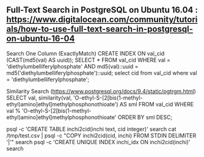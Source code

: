 ## Full-Text Search in PostgreSQL on Ubuntu 16.04 : https://www.digitalocean.com/community/tutorials/how-to-use-full-text-search-in-postgresql-on-ubuntu-16-04

Search One Column (ExactlyMatch)
CREATE INDEX ON val_cid (CAST(md5(val) AS uuid));
SELECT * FROM val_cid WHERE val = 'diethylumbelliferylphosphate' AND md5(val)::uuid = md5('diethylumbelliferylphosphate')::uuid;
select cid from val_cid where val = 'diethylumbelliferylphosphate';

Similarity Search (https://www.postgresql.org/docs/9.4/static/pgtrgm.html)
SELECT val, similarity(val, 'O-ethyl-S-[2[bis(1-methyl-ethyl)amino]ethyl]methylphosphonothioate') AS sml
  FROM val_cid
  WHERE val % 'O-ethyl-S-[2[bis(1-methyl-ethyl)amino]ethyl]methylphosphonothioate'
  ORDER BY sml DESC;

psql -c 'CREATE TABLE inchi2cid(inchi text, cid integer)' search
cat /tmp/test.csv | psql -c "COPY inchi2cid(cid, inchi) FROM STDIN DELIMITER '|'" search
psql -c 'CREATE UNIQUE INDEX inchi_idx ON inchi2cid(inchi)' search
